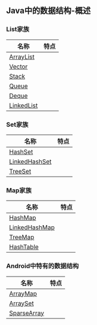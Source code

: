 ## Java中的数据结构-概述

### **List家族**
名称|特点
---|---
[ArrayList](./xx源码解析.md)|
[Vector](./Vector源码解析.md)|
[Stack](./Stack源码解析.md)|
[Queue](./Queue源码解析.md)|
[Deque](./Deque源码解析.md)|
[LinkedList](./LinkedList源码解析.md)|

### **Set家族**
名称|特点
---|---
[HashSet](./HashSet源码解析.md)|
[LinkedHashSet](./LinkedHashSet源码解析.md)|
[TreeSet](./TreeSet源码解析.md)|

### **Map家族**
名称|特点
---|---
[HashMap](./HashMap源码解析.md)|
[LinkedHashMap](./LinkedHashMap源码解析.md)|
[TreeMap](./TreeMap源码解析.md)|
[HashTable](./HashTable源码解析.md)|

### **Android中特有的数据结构**
名称|特点
---|---
[ArrayMap](./ArrayMap源码解析.md)|
[ArraySet](./ArraySet源码解析.md)|
[SparseArray](./SparseArray源码解析.md)|
